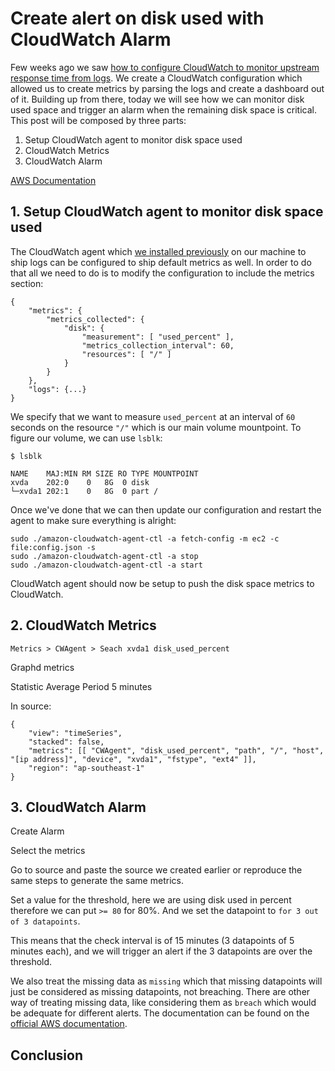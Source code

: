 # Create alert on disk used with CloudWatch Alarm

Few weeks ago we saw [how to configure CloudWatch to monitor upstream response time from logs](https://kimsereyblog.blogspot.com/2018/11/monitor-upstream-response-time-with.html). We create a CloudWatch configuration which allowed us to create metrics by parsing the logs and create a dashboard out of it. Building up from there, today we will see how we can monitor disk used space and trigger an alarm when the remaining disk space is critical. This post will be composed by three parts:

1. Setup CloudWatch agent to monitor disk space used
2. CloudWatch Metrics
3. CloudWatch Alarm

[AWS Documentation](https://docs.aws.amazon.com/AmazonCloudWatch/latest/monitoring/CloudWatch-Agent-Configuration-File-Details.html)

## 1. Setup CloudWatch agent to monitor disk space used

The CloudWatch agent which [we installed previously](https://kimsereyblog.blogspot.com/2018/11/monitor-upstream-response-time-with.html) on our machine to ship logs can be configured to ship default metrics as well. In order to do that all we need to do is to modify the configuration to include the metrics section:

```
{
    "metrics": {
        "metrics_collected": {
            "disk": {
                "measurement": [ "used_percent" ],
                "metrics_collection_interval": 60,
                "resources": [ "/" ]
            }
        }
    },
    "logs": {...}
}
```

We specify that we want to measure `used_percent` at an interval of `60` seconds on the resource `"/"` which is our main volume mountpoint. To figure our volume, we can use `lsblk`: 

```
$ lsblk

NAME    MAJ:MIN RM SIZE RO TYPE MOUNTPOINT
xvda    202:0    0   8G  0 disk
└─xvda1 202:1    0   8G  0 part /
```

Once we've done that we can then update our configuration and restart the agent to make sure everything is alright:

```
sudo ./amazon-cloudwatch-agent-ctl -a fetch-config -m ec2 -c file:config.json -s
sudo ./amazon-cloudwatch-agent-ctl -a stop
sudo ./amazon-cloudwatch-agent-ctl -a start
```

CloudWatch agent should now be setup to push the disk space metrics to CloudWatch.

## 2. CloudWatch Metrics



```
Metrics > CWAgent > Seach xvda1 disk_used_percent
```

Graphd metrics

Statistic Average
Period 5 minutes

In source:

```
{
    "view": "timeSeries",
    "stacked": false,
    "metrics": [[ "CWAgent", "disk_used_percent", "path", "/", "host", "[ip address]", "device", "xvda1", "fstype", "ext4" ]],
    "region": "ap-southeast-1"
}
```

## 3. CloudWatch Alarm

Create Alarm

Select the metrics

Go to source and paste the source we created earlier or reproduce the same steps to generate the same metrics.

Set a value for the threshold, here we are using disk used in percent therefore we can put `>= 80` for 80%.
And we set the datapoint to `for 3 out of 3 datapoints`.

This means that the check interval is of 15 minutes (3 datapoints of 5 minutes each), and we will trigger an alert if the 3 datapoints are over the threshold.

We also treat the missing data as `missing` which that missing datapoints will just be considered as missing datapoints, not breaching. There are other way of treating missing data, like considering them as `breach` which would be adequate for different alerts. The documentation can be found on the [official AWS documentation](https://docs.aws.amazon.com/AmazonCloudWatch/latest/monitoring/AlarmThatSendsEmail.html).

## Conclusion